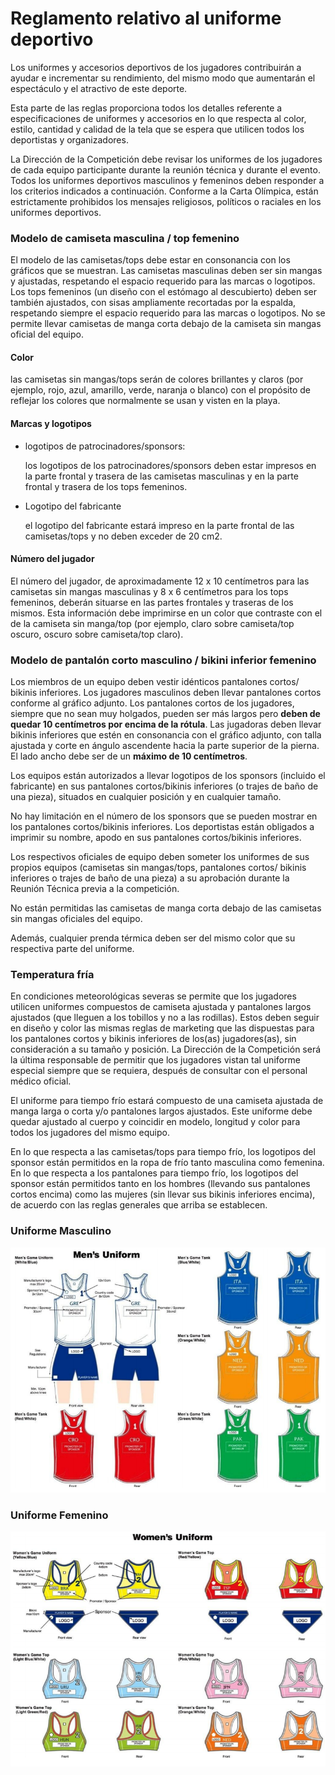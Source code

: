 # Reglamento relativo al uniforme deportivo

Los uniformes y accesorios deportivos de los jugadores contribuirán a ayudar e incrementar su rendimiento, del mismo modo que aumentarán el espectáculo y el atractivo de este deporte.

Esta parte de las reglas proporciona todos los detalles referente a especificaciones de uniformes y accesorios en lo que respecta al color, estilo, cantidad y calidad de la tela que se espera que utilicen todos los deportistas y organizadores.

La Dirección de la Competición debe revisar los uniformes de los jugadores de cada equipo participante durante la reunión técnica y durante el evento. Todos los uniformes deportivos masculinos y femeninos deben responder a los criterios indicados a continuación. Conforme a la Carta Olímpica, están estrictamente prohibidos los mensajes religiosos, políticos o raciales en los uniformes deportivos.

### Modelo de camiseta masculina / top femenino
El modelo de las camisetas/tops debe estar en consonancia con los gráficos que se muestran. Las camisetas masculinas deben ser sin mangas y ajustadas, respetando el espacio requerido para las marcas o logotipos. Los tops femeninos (un diseño con el estómago al descubierto) deben ser también ajustados, con sisas ampliamente recortadas por la espalda, respetando siempre el espacio requerido para las marcas o logotipos. No se permite llevar camisetas de manga corta debajo de la camiseta sin mangas oficial del equipo.

#### Color
las camisetas sin mangas/tops serán de colores brillantes y claros (por ejemplo, rojo, azul, amarillo, verde, naranja o blanco) con el propósito de reflejar los colores que normalmente se usan y visten en la playa.

#### Marcas y logotipos
- logotipos de patrocinadores/sponsors:

   los logotipos de los patrocinadores/sponsors deben estar impresos en la parte frontal y trasera de las camisetas masculinas y en la parte frontal y trasera de los tops femeninos.
- Logotipo del fabricante

   el logotipo del fabricante estará impreso en la parte frontal de las camisetas/tops y no deben exceder de 20 cm2.

#### Número del jugador
El número del jugador, de aproximadamente 12 x 10 centímetros para las camisetas sin mangas masculinas y 8 x 6 centímetros para los tops femeninos, deberán situarse en las partes frontales y traseras de los mismos. Esta información debe imprimirse en un color que contraste con el de la camiseta sin manga/top (por ejemplo, claro sobre camiseta/top oscuro, oscuro sobre camiseta/top claro).

### Modelo de pantalón corto masculino / bikini inferior femenino 
Los miembros de un equipo deben vestir idénticos pantalones cortos/ bikinis inferiores. Los jugadores masculinos deben llevar pantalones cortos conforme al gráfico adjunto. Los pantalones cortos de los jugadores, siempre que no sean muy holgados, pueden ser más largos pero **deben de quedar 10 centímetros por encima de la rótula**. Las jugadoras deben llevar bikinis inferiores que estén en consonancia con el gráfico adjunto, con talla ajustada y corte en ángulo ascendente hacia la parte superior de la pierna. El lado ancho debe ser de un **máximo de 10 centímetros**.

Los equipos están autorizados a llevar logotipos de los sponsors (incluido el fabricante) en sus pantalones cortos/bikinis inferiores (o trajes de baño de una pieza), situados en cualquier posición y en cualquier tamaño.

No hay limitación en el número de los sponsors que se pueden mostrar en los pantalones cortos/bikinis inferiores. Los deportistas están obligados a imprimir su nombre, apodo en sus pantalones cortos/bikinis inferiores.

Los respectivos oficiales de equipo deben someter los uniformes de sus propios equipos (camisetas sin mangas/tops, pantalones cortos/ bikinis inferiores o trajes de baño de una pieza) a su aprobación durante la Reunión Técnica previa a la competición.

No están permitidas las camisetas de manga corta debajo de las camisetas sin mangas oficiales del equipo. 

Además, cualquier prenda térmica deben ser del mismo color que su respectiva parte del uniforme.

### Temperatura fría
En condiciones meteorológicas severas se permite que los jugadores utilicen uniformes compuestos de camiseta ajustada y pantalones largos ajustados (que lleguen a los tobillos y no a las rodillas). Estos deben seguir en diseño y color las mismas reglas de marketing que las dispuestas para los pantalones cortos y bikinis inferiores de los(as) jugadores(as), sin consideración a su tamaño y posición. La Dirección de la Competición será la última responsable de permitir que los jugadores vistan tal uniforme especial siempre que se requiera, después de consultar con el personal médico oficial.

El uniforme para tiempo frío estará compuesto de una camiseta ajustada de manga larga o corta y/o pantalones largos ajustados. Este uniforme debe quedar ajustado al cuerpo y coincidir en modelo, longitud y color para todos los jugadores del mismo equipo.

En lo que respecta a las camisetas/tops para tiempo frío, los logotipos del sponsor están permitidos en la ropa de frío tanto masculina como femenina. En lo que respecta a los pantalones para tiempo frío, los logotipos del sponsor están permitidos tanto en los hombres (llevando sus pantalones cortos encima) como las mujeres (sin llevar sus bikinis inferiores encima), de acuerdo con las reglas generales que arriba se establecen.

### Uniforme Masculino

![Uniforme Masculino](../diagrams/menUniform.png)

### Uniforme Femenino

![Uniforme Femenino](../diagrams/womenUniform.png)
